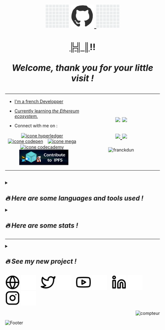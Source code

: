 <table>
<tr>
<!-- frise -->
<h1 align="center"> <img src="./img/giphy005.webp" width="75px"> <a href="https://github.com/franckdun/Img-Banck/tree/main/img">  <img src="./img/gitcat.webp" width="76.5px"> </a>  <img src="https://github.com/franckdun/ImageBanck/blob/main/img/giphy005.webp" width="75px"> </h1>
 
<!-- Intro phrase HI !--> 
 
<h1 align="center"><a href="https://franckdun.github.io/002_Anim-texte-js/" target="_blank" width="76.5px" text-decoration="double" text-decoration="strong" >&#9568;&#9571; &#9553;</a>&#8252;<br><br><em><strong>
Welcome, thank you for your little visit ! </strong></em></h1>

<!-- presentation -->
<div align="center">
  <table>
	<tr>
	   <td width="50%">

* [I'm a french Developper]()
	
* [Currently learning *the Ethereum ecosystem.*]()
		   
- Connect with me on :

<!-- hyperledger -->
<p align="center">
	<a href="https://franckdun.github.io/002_Anim-texte-js/" target="blank"><img align="center" src="https://img.shields.io/badge/hyperledger-2F3134?style=for-the-badge&logo=hyperledger&logoColor=white" alt="icone hyperledger" height="25" width="80" /></a>
	&nbsp;&nbsp;
<!-- Icone codepen --> 
	<a href="https://codepen.io/franckdun" target="blank"><img align="center" src="https://img.shields.io/badge/Codepen-000000?style=for-the-badge&logo=codepen&logoColor=white" alt="icone codepen" height="25" width="90" /></a>
	&nbsp;&nbsp;
<!-- Icone mega -->	
	<a href="https://franckdun.github.io/002_Anim-texte-js/" target="blank"><img align="center" src="https://img.shields.io/badge/Mega-%23D90007.svg?style=for-the-badge&logo=Mega&logoColor=white" alt="icone mega" height="25" width="70" /></a>
<!-- Codecademy -->
	&nbsp;&nbsp;
	<a href="https://franckdun.github.io/002_Anim-texte-js/" target="blank"><img align="center" src="https://img.shields.io/badge/Codecademy-FFF0E5?style=for-the-badge&logo=codecademy&logoColor=1F243A" alt="icone codecademy" height="25" width="80" /></a>
  <!-- IPFS -->
	&nbsp;&nbsp;
	<a href="#" target="blank"><img align="center" src="./img/ipfs.gif" alt="icone ipfs" height="50" width="160" /></a></p>
	   </td>  
	     <td width="50%">

<!-- Visualfolio Learnfolio -->
<h2 align="center"> <a href="https://github.com/franckdun/Visualfolio/blob/main/README.md"> <img src="https://img.shields.io/badge/Go%20to-Visualfolio-blueviolet"></a> <a href="https://github.com/franckdun/Learn-GALERY"> <img src="https://img.shields.io/badge/🔒-Learn GALERY-ffc944"></a></h2>

<!-- DASHBOARD / COMMUNITY -->
<h2 align="center"> <a href="https://github.com/dashboard"> <img src="https://img.shields.io/badge/Go%20to-Dashboard-ff002f"></a><a href="https://github.com/franckdun/MDI/"> <img src="https://img.shields.io/badge/🔒-🔭%20Monitor D.I-f04c0b" width="#"></a></p></h2>

<p align="center">
  <img align="center" src="https://github-readme-stats.vercel.app/api/top-langs?username=franckdun&theme=onedark&show_icons=true&locale=en&layout=compact" alt="franckdun" /> </p>
	   </td>  
	 </tr>
 </table>
</div>

<br>
<details><summary><h2 align="left"><em><strong>🔥 Here are some languages and tools used ! </strong></em></h2></summary>

<h2 align="center">🛠 Languages and Tools 🛠</h2> 		
<h1 align="center">   
  <a href="https://www.w3schools.com/cs/" target="_blank" rel="noreferrer"> <img src="https://raw.githubusercontent.com/devicons/devicon/master/icons/csharp/csharp-original.svg" alt="csharp" width="40" height="40"/> </a> <a href="https://git- scm.com/" target="_blank" rel="noreferrer"> <img src="https://www.vectorlogo.zone/logos/git-scm/git-scm-icon.svg" alt="git" width="40" height="40"/> </a> <a href="https://developer.mozilla.org/en-US/docs/Web/JavaScript" target="_blank" rel="noreferrer "> <img src="https://raw.githubusercontent.com/devicons/devicon/master/icons/javascript/javascript-original.svg" alt="javascript" width="40" height="40"/> </a> <a href="https:// www.jenkins.io" target="_blank" rel="noreferrer"> <img src="https://www.vectorlogo.zone/logos/jenkins/jenkins-icon.svg" alt="jenkins" width=" 40" height="40"/> </a> <a href="https://mochajs.org" target="_blank" rel="noreferrer"> <img src="https://www.vectorlogo.zone/logos/mochajs/mochajs-icon.svg" alt="moka" width="40" height="40"/> </a> <a href="https://www.mysql.com/" target="_blank" rel="noreferrer"> <img src="https://raw.githubusercontent.com/devicons/devicon/master/icons/mysql/mysql-original-wordmark.svg" alt="mysql" width="80" height="80"/> </a> <a href="https://nodejs.org" target="_blank" rel="noreferrer"> <img src="https://raw.githubusercontent.com/devicons/devicon/master/icons/nodejs/nodejs-original-wordmark.svg" alt="nodejs" width="70" height="70"/> </a> <a href="https://www.php.net" target="_blank" rel="noreferrer"> <img src="https://raw.githubusercontent.com/devicons/devicon/master/icons/php/php-original.svg" alt="php" width="60" height="60"/> </a> <a href="https://www.python.org" target="_blank" rel="noreferrer"> <img src ="https://raw.githubusercontent.com/devicons/devicon/master/icons/python/python-original.svg" alt="python" width="40" height="40"/> </a> <a href="https://reactjs.org/" target="_blank" rel="noreferrer"> <img src="https://raw.githubusercontent.com/devicons/devicon/master/icons/react/react-original-wordmark.svg" alt="réagir" width="40" height="40"/> </a> <a href="https://sass-lang.com" target="_blank" rel="noreferrer"> <img src="https://raw.githubusercontent.com/devicons/devicon/master/icons/sass/sass-original.svg" alt="sass" width="40" height=" 40"/> </a> <a href="https://unity.com/" target="_blank" rel="noreferrer"> <img src="https://www.vectorlogo.zone/logos/unity3d/unity3d-icon.svg" alt="unity" width="40" height="40"/> </a> <a href="https://vuejs.org/" target="_blank" rel= "noreferrer"> <img src="https://raw.githubusercontent.com/devicons/devicon/master/icons/vuejs/vuejs-original-wordmark.svg" alt="vuejs" width="40" height=" 40"/></a> <a href="https://www.adobe.com/products/xd.html" target="_blank" rel="noreferrer"> <img src="https://cdn.worldvectorlogo.com/logos/adobe-xd.svg" alt="xd" width="40" height="40"/> </a> <a href="https://docs.soliditylang.org/en/v0.8.14/" target="_blank" rel="noreferrer"> <img src="https://github.com/franckdun/SCP_2022/blob/main/img/logo.jpg" alt="xd" width="40" height="40"/> </a>
 <a href="https://getbootstrap.com" target="_blank" rel="noreferrer"> <img src="https://raw.githubusercontent.com/devicons/devicon/master/icons/bootstrap/bootstrap-plain-wordmark.svg" alt="bootstrap" width="40" height="40"/> </a> <a href="https://firebase.google.com/" target="_blank" rel="noreferrer"> <img src="https://www.vectorlogo.zone/logos/firebase/firebase-icon.svg" alt="firebase" width="40" height="40"/> </a> <a href="https://www.typescriptlang.org/" target="_blank" rel="noreferrer"> <img src="https://raw.githubusercontent.com/devicons/devicon/master/icons/typescript/typescript-original.svg" alt="typescript" width="40" height="40"/> </a> 	
	
</h1>
	
</details>

<!-- PANNEAUX DE STASTISTIQUES -->

<details><summary><h2 align="left"><em><strong> 🔥 Here are some stats ! </strong></em></h2></summary>

<p align="center"> 
  <img align="center" src="https://github-readme-stats.vercel.app/api?username=franckdun&theme=onedark&show_icons=true&locale=fr" alt="franckdun" />
   <img align="center" src="https://github-readme-streak-stats.herokuapp.com/?user=franckdun&theme=onedark&" alt="franckdun" />
</p>

<!-- 			github coupes stats sombre			-->
<p align="center">
  <a href="https://github.com/ryo-ma/github-profile-trophy"><img src="https://github-profile-trophy.vercel.app/?username=franckdun&theme=onedark" alt="franckdun" /></a > </p>

<!-- 			github coupes blanches				-->
<!-- <p align="center"> <a href="https:/ /github.com/ryo-ma/github-profile-trophy"><img src="https://github-profile-trophy.vercel.app/?username=franckdun" alt="franckdun" /></a > </p> -->
	
	
</details>	

---

<details><summary><h2 align="left"><em><strong>🔥 See my new project ! </strong></em></h2></summary>

# [![img_contact](https://github.com/franckdun/ImageBanck/blob/main/img/octocat.png)](https://github.com/franckdun/LocalCurrencies) <a href="https://github.com/franckdun/LocalCurrencies">Click here to see my project Blockchain !</a>
	
<!-- 		Projects		 -->

	
```javascript
const franckdun = new Project_Blockchain();
function autonomousWorld() {
  if (franckdun.colaborater > 0) {
    return console.log(
      "Great, I walk with you! We have no more oil but we still have ideas!"
    );
  }
  return console.log("Sorry, nobody wants to save the world.");
}
```
</details>

<!-- reseaux sociaux -->

[![img_contact](./img/globe-light.svg)](https://github.com/franckdun/ImageBanck/blob/main/img/lofimax.gif/i/#gh-light-mode-only)
[![img_contact](./img/globe-dark.svg)](https://github.com/franckdun/ImageBanck/blob/main/img/lofimax.gif/i/#gh-dark-mode-only)
&nbsp;&nbsp;
[![img_contact](./img/twitter-light.svg)](https://github.com/franckdun/ImageBanck/blob/main/img/lofimax.gif/i/#gh-light-mode-only)
[![img_contact](./img/twitter-dark.svg)](https://github.com/franckdun/ImageBanck/blob/main/img/lofimax.gif/i/#gh-dark-mode-only)
&nbsp;&nbsp;
[![img_contact](./img/youtube-light.svg)](https://github.com/franckdun/ImageBanck/blob/main/img/lofimax.gif/i/#gh-light-mode-only)
[![img_contact](./img/youtube-dark.svg)](https://github.com/franckdun/ImageBanck/blob/main/img/lofimax.gif/i/#gh-dark-mode-only)
&nbsp;&nbsp;
[![img_contact](./img/linkedin-light.svg)](https://github.com/franckdun/ImageBanck/blob/main/img/lofimax.gif/i/#gh-light-mode-only)
[![img_contact](./img/linkedin-dark.svg)](https://github.com/franckdun/ImageBanck/blob/main/img/lofimax.gif/i/#gh-dark-mode-only)
&nbsp;&nbsp;
[![img_contact](./img/instagram-light.svg)](https://github.com/franckdun/ImageBanck/blob/main/img/lofimax.gif/i/#gh-light-mode-only)
[![img_contact](./img/instagram-dark.svg)](https://github.com/franckdun/ImageBanck/blob/main/img/lofimax.gif/i/#gh-dark-mode-only)

<!-- nombre de vue -->
<p align="right"> <img src="https://komarev.com/ghpvc/?username=franckdun&label=Profile%20views&color=0e75b6&style=flat" alt="compteur" /> </p>
	
</tr>
</table>

![Footer](https://capsule-render.vercel.app/api?type=waving&color=7a006c&height=100&width=1100&section=footer) 
